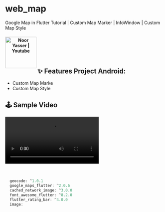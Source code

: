 # web_map
Google Map in Flutter Tutorial | Custom Map Marker | InfoWindow | Custom Map Style



<h4 align="center">
<a align="center" href="https://www.youtube.com/watch?v=5s7z-vIqnqE&list=PLIf5OoJZjgrBsmqnEcXHKnWvEe4_0j16C&index=5&ab_channel=NoorEl-Nahhal" rel="nofollow">
  <img align="left" alt="Noor Yasser | Youtube " width="100px" src="https://user-images.githubusercontent.com/41232970/102919173-0e8cfe80-4491-11eb-9706-cdebd4f610ff.png" style="max-width:300%; max-height:150%;"/> </a>
</h4>
<br/><br/><br/><br/>


## ✨ Features Project Android:
* Custom Map Marke
* Custom Map Style

## 🕹 Sample Video
<video src="https://user-images.githubusercontent.com/41232970/126894454-e2f885e3-d080-40bb-8b4b-e1c7e9268c19.mp4"></video>
</br> </br> </br>
```groovy
  geocode: ^1.0.1
  google_maps_flutter: ^2.0.6
  cached_network_image: ^3.0.0
  font_awesome_flutter: ^8.2.0
  flutter_rating_bar: ^4.0.0
  image:
```
